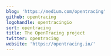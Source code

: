 ```yaml
---
blog: 'https://medium.com/opentracing'
github: opentracing
logohandle: opentracingio
sort: opentracing
title: The OpenTracing project
twitter: opentracing
website: 'https://opentracing.io/'
---
```

